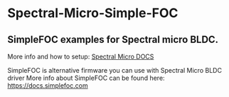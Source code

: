 # Spectral-Micro-Simple-FOC


## SimpleFOC examples for Spectral micro BLDC.
More info and how to setup: [Spectral Micro DOCS](https://source-robotics.github.io/Spectral-BLDC-docs/Guides/SIMPLEFOC%20guide/)

SimpleFOC is alternative firmware you can use with Spectral Micro BLDC driver
More info about SimpleFOC can be found here: https://docs.simplefoc.com


